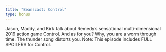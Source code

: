 ```yaml
---
title: "Beanscast: Control"
type: bonus
---
```

Jason, Maddy, and Kirk talk about Remedy’s sensational multi-dimensional 2019 action game Control. And as for you? Why, you are a worm through time. The thunder song distorts you. Note: This episode includes FULL SPOILERS for Control.